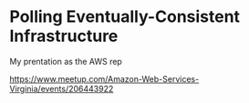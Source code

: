Polling Eventually-Consistent Infrastructure
======
My prentation as the AWS rep

https://www.meetup.com/Amazon-Web-Services-Virginia/events/206443922
